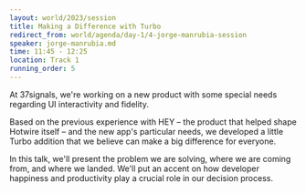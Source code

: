 ```yaml
---
layout: world/2023/session
title: Making a Difference with Turbo
redirect_from: world/agenda/day-1/4-jorge-manrubia-session
speaker: jorge-manrubia.md
time: 11:45 - 12:25
location: Track 1
running_order: 5
---
```


At 37signals, we're working on a new product with some special needs regarding UI interactivity and fidelity.

Based on the previous experience with HEY – the product that helped shape Hotwire itself – and the new app's particular needs, we developed a little Turbo addition that we believe can make a big difference for everyone.

In this talk, we'll present the problem we are solving, where we are coming from, and where we landed. We'll put an accent on how developer happiness and productivity play a crucial role in our decision process.
